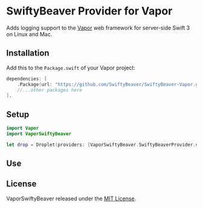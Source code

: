 # SwiftyBeaver Provider for Vapor

Adds logging support to the [Vapor](https://github.com/vapor/vapor) web framework for server-side Swift 3 on Linux and Mac.

## Installation

Add this to the `Package.swift` of your Vapor project:

```swift
dependencies: [
	.Package(url: "https://github.com/SwiftyBeaver/SwiftyBeaver-Vapor.git"),
	//...other packages here
],
```

## Setup

```swift
import Vapor
import VaporSwiftyBeaver

let drop = Droplet(providers: [VaporSwiftyBeaver.SwiftyBeaverProvider.self])
```

## Use


## License

VaporSwiftyBeaver released under the [MIT License](https://github.com/SwiftyBeaver/SwiftyBeaver-Vapor/blob/master/LICENSE).
